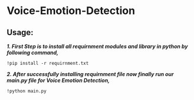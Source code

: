 # Voice-Emotion-Detection
## Usage:
***1. First Step is to install all requirnment modules and library in python by following command,*** 
```
!pip install -r requirnment.txt
```
***2. After successfully installing requirnment file now finally run our main.py file for Voice Emotion Detection,***
```
!python main.py
```
